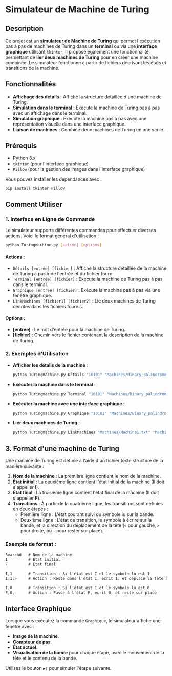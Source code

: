 
# Simulateur de Machine de Turing

## Description

Ce projet est un **simulateur de Machine de Turing** qui permet l'exécution pas à pas de machines de Turing dans un **terminal** ou via une **interface graphique** utilisant `tkinter`. Il propose également une fonctionnalité permettant de **lier deux machines de Turing** pour en créer une machine combinée. Le simulateur fonctionne à partir de fichiers décrivant les états et transitions de la machine.

## Fonctionnalités

- **Affichage des détails** : Affiche la structure détaillée d'une machine de Turing.
- **Simulation dans le terminal** : Exécute la machine de Turing pas à pas avec un affichage dans le terminal.
- **Simulation graphique** : Exécute la machine pas à pas avec une représentation visuelle dans une interface graphique.
- **Liaison de machines** : Combine deux machines de Turing en une seule.

## Prérequis

- Python 3.x
- `tkinter` (pour l'interface graphique)
- `Pillow` (pour la gestion des images dans l'interface graphique)

Vous pouvez installer les dépendances avec :

```bash
pip install tkinter Pillow
```

## Comment Utiliser

### 1. Interface en Ligne de Commande

Le simulateur supporte différentes commandes pour effectuer diverses actions. Voici le format général d'utilisation :

```bash
python Turingmachine.py [action] [options]
```

#### Actions :

- `Détails [entrée] [fichier]` : Affiche la structure détaillée de la machine de Turing à partir de l'entrée et du fichier fourni.
- `Terminal [entrée] [fichier]` : Exécute la machine de Turing pas à pas dans le terminal.
- `Graphique [entrée] [fichier]` : Exécute la machine pas à pas via une fenêtre graphique.
- `LinkMachines [fichier1] [fichier2]` : Lie deux machines de Turing décrites dans les fichiers fournis.

#### Options :
- **[entrée]** : Le mot d'entrée pour la machine de Turing.
- **[fichier]** : Chemin vers le fichier contenant la description de la machine de Turing.

### 2. Exemples d'Utilisation

- **Afficher les détails de la machine** :
  ```bash
  python Turingmachine.py Détails "10101" "Machines/Binary_palindrome.txt"
  ```

- **Exécuter la machine dans le terminal** :
  ```bash
  python Turingmachine.py Terminal "10101" "Machines/Binary_palindrome.txt"
  ```

- **Exécuter la machine avec une interface graphique** :
  ```bash
  python Turingmachine.py Graphique "10101" "Machines/Binary_palindrome.txt"
  ```

- **Lier deux machines de Turing** :
  ```bash
  python Turingmachine.py LinkMachines "Machines/Machine1.txt" "Machines/Machine2.txt"
  ```

## 3. Format d'une machine de Turing

Une machine de Turing est définie à l'aide d'un fichier texte structuré de la manière suivante :

1. **Nom de la machine** : La première ligne contient le nom de la machine.
2. **État initial** : La deuxième ligne contient l'état initial de la machine (Il doit s'appeller **I**).
3. **État final** : La troisième ligne contient l'état final de la machine (Il doit s'appeller **F**).
4. **Transitions** : À partir de la quatrième ligne, les transitions sont définies en deux étapes :
   - Première ligne : L'état courant suivi du symbole lu sur la bande.
   - Deuxième ligne : L'état de transition, le symbole à écrire sur la bande, et la direction du déplacement de la tête (`<` pour gauche, `>` pour droite, ou `-` pour rester sur place).

### Exemple de format :

```txt
Search0   # Nom de la machine
I         # État initial
F         # État final

I,1       # Transition : Si l'état est I et le symbole lu est 1
I,1,>     # Action : Reste dans l'état I, écrit 1, et déplace la tête à droite

I,0       # Transition : Si l'état est I et le symbole lu est 0
F,0,-     # Action : Passe à l'état F, écrit 0, et reste sur place
```

## Interface Graphique

Lorsque vous exécutez la commande `Graphique`, le simulateur affiche une fenêtre avec :

- **Image de la machine**.
- **Compteur de pas**.
- **État actuel**.
- **Visualisation de la bande** pour chaque étape, avec le mouvement de la tête et le contenu de la bande.

Utilisez le bouton `▶❙` pour simuler l'étape suivante.

